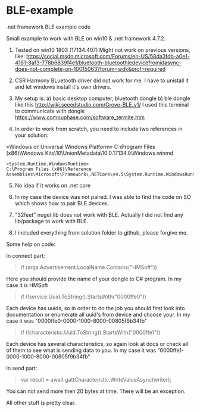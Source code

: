 # BLE-example
.net framework BLE example code


Small example to work with BLE on win10 & .net framework 4.7.2.

1. Tested on win10 1803 (17134.407)
Might not work on previous versions, like:
https://social.msdn.microsoft.com/Forums/en-US/58da3fdb-a0e1-4161-8af3-778b6839f4e1/bluetooth-bluetoothledevicefromidasync-does-not-complete-on-10015063?forum=wdk&prof=required

2. CSR Harmony BLuetooth driver did not work for me. I have to unistall it and let windows install it's own drivers.

3. My setup is:
 a) basic  desktop computer, bluetooth dongle
 b) ble dongle like this http://wiki.seeedstudio.com/Grove-BLE_v1/ 
 I used this terminal to communicate with dongle https://www.compuphase.com/software_termite.htm
 
4. In order to work from scratch, you need to include two references in your solution:

 «Windows от Universal Windows Platform»
    C:\Program Files (x86)\Windows Kits\10\UnionMetadata\10.0.17134.0\Windows.winmd
    
    «System.Runtime.WindowsRuntime»
    C:\Program Files (x86)\Reference Assemblies\Microsoft\Framework\.NETCore\v4.5\System.Runtime.WindowsRuntime.dll

5. No idea if it works on .net core

6. In my case the device was not paired. I was able to find the code on SO which shows how to pair BLE devices.

7. "32feet" nuget lib does not work with BLE. Actually I did not find any lib/package to work with BLE.

8. I included everything from solution folder to github, please forgive me. 

Some help on code:

In connect part:
>if (args.Advertisement.LocalName.Contains("HMSoft"))

Here you should provide the name of your dongle to C# program. In my case it is HMSoft


> if (!service.Uuid.ToString().StartsWith("0000ffe0"))

Each device has uuids, so in order to do the job you should first look into documentation or enumerate all uuid's from device and choose your.
In my case it was "0000ffe0-0000-1000-8000-00805f9b34fb"

>if (!characteristic.Uuid.ToString().StartsWith("0000ffe1"))

Each device has several characteristics, so again look at docs or check all of them to see what is sending data to you.
In my case it was "0000ffe1-0000-1000-8000-00805f9b34fb"

In send part:

> var result = await gattCharacteristic.WriteValueAsync(writer);

You can not send more then 20 bytes at time. There will be an exception.


All other stuff is pretty clear.




